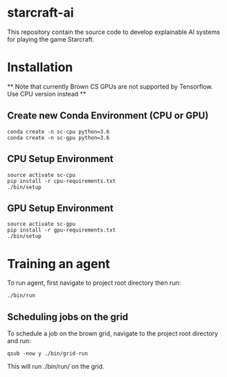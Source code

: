 # starcraft-ai

This repository contain the source code to develop explainable AI systems for playing the game Starcraft.

# Installation

** Note that currently Brown CS GPUs are not supported by Tensorflow. Use CPU version instead **

## Create new Conda Environment (CPU or GPU)
`conda create -n sc-cpu python=3.6`  
`conda create -n sc-gpu python=3.6`

## ###################################

## CPU Setup Environment
`source activate sc-cpu`  
`pip install -r cpu-requirements.txt`  
`./bin/setup`  

## GPU Setup Environment
`source activate sc-gpu`  
`pip install -r gpu-requirements.txt`  
`./bin/setup`  

# Training an agent
To run agent, first navigate to project root directory then run:

`./bin/run`

## Scheduling jobs on the grid
To schedule a job on the brown grid, navigate to the project root directory and run:

`qsub -now y ./bin/grid-run`

This will run ./bin/run/ on the grid.
